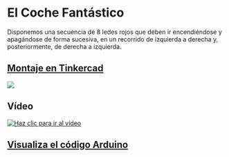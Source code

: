 # El Coche Fantástico

Disponemos una secuencia de 8 ledes rojos que deben ir encendiéndose y apagándose de forma sucesiva, en un recorrido de izquierda a derecha y, posteriormente, de derecha a izquierda.


## [Montaje en Tinkercad](https://www.tinkercad.com/things/bJyIr8jmica)

[![](imágenes/kitt.png)](https://www.tinkercad.com/things/bJyIr8jmica "Ver el circuito en TinkerCAD")



## Vídeo


[![Haz clic para ir al vídeo](http://img.youtube.com/vi/oWztBXvEwAw/0.jpg)](http://www.youtube.com/watch?v=oWztBXvEwAw "El Coche Fantástico")

## [Visualiza el código Arduino](kitt/kitt.ino)


